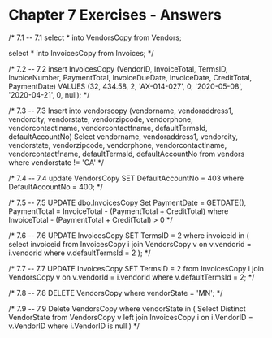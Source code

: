 # Chapter 7 Exercises - Answers

/* 7.1
-- 7.1
select * 
    into VendorsCopy
    from Vendors;

select * 
    into InvoicesCopy
    from Invoices;
*/

/* 7.2
-- 7.2
insert InvoicesCopy
    (VendorID, InvoiceTotal, TermsID, InvoiceNumber, PaymentTotal, InvoiceDueDate, InvoiceDate, CreditTotal, PaymentDate)
    VALUES
    (32, 434.58, 2, 'AX-014-027', 0, '2020-05-08', '2020-04-21', 0, null);
*/

/* 7.3
-- 7.3
Insert into vendorscopy
    (vendorname, vendoraddress1, vendorcity, vendorstate, vendorzipcode, vendorphone, 
        vendorcontactlname, vendorcontactfname, defaultTermsId, defaultAccountNo)
    Select vendorname, vendoraddress1, vendorcity, vendorstate, vendorzipcode, vendorphone, 
        vendorcontactlname, vendorcontactfname, defaultTermsId, defaultAccountNo from vendors
    where vendorstate != 'CA'
*/

/* 7.4
-- 7.4
update VendorsCopy SET
    DefaultAccountNo = 403
    where DefaultAccountNo = 400;
*/

/* 7.5
-- 7.5
UPDATE dbo.InvoicesCopy Set
    PaymentDate = GETDATE(),
    PaymentTotal = InvoiceTotal - (PaymentTotal + CreditTotal)
    where InvoiceTotal - (PaymentTotal + CreditTotal) > 0 
*/

/* 7.6
-- 7.6
UPDATE InvoicesCopy SET
    TermsID = 2
    where invoiceid in (
        select invoiceid
            from InvoicesCopy i
            join VendorsCopy v
                on v.vendorid = i.vendorid
            where v.defaultTermsId = 2
    ); 
*/

/* 7.7
-- 7.7
UPDATE InvoicesCopy SET
    TermsID = 2
        from InvoicesCopy i
        join VendorsCopy v
            on v.vendorId = i.vendorid
        where v.defaultTermsId = 2; 
*/

/* 7.8
-- 7.8
DELETE VendorsCopy
    where vendorState = 'MN'; 
*/

/* 7.9
-- 7.9
Delete VendorsCopy
    where vendorState in (
        Select Distinct VendorState
            from VendorsCopy v
            left join InvoicesCopy i
                on i.VendorID = v.VendorID
            where i.VendorID is null
    ) 
*/